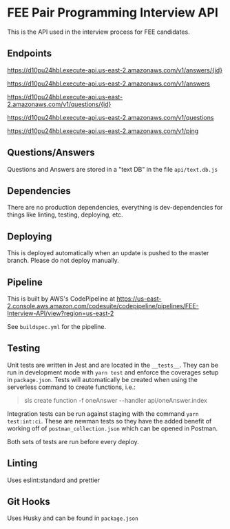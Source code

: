 # FEE Pair Programming Interview API

This is the API used in the interview process for FEE candidates.

## Endpoints

https://d10pu24hbl.execute-api.us-east-2.amazonaws.com/v1/answers/{id}

https://d10pu24hbl.execute-api.us-east-2.amazonaws.com/v1/answers

https://d10pu24hbl.execute-api.us-east-2.amazonaws.com/v1/questions/{id}

https://d10pu24hbl.execute-api.us-east-2.amazonaws.com/v1/questions

https://d10pu24hbl.execute-api.us-east-2.amazonaws.com/v1/ping

## Questions/Answers

Questions and Answers are stored in a "text DB" in the file `api/text.db.js`

## Dependencies

There are no production dependencies, everything is dev-dependencies for things like linting, testing, deploying, etc.

## Deploying

This is deployed automatically when an update is pushed to the master branch. Please do not deploy manually.

## Pipeline

This is built by AWS's CodePipeline at https://us-east-2.console.aws.amazon.com/codesuite/codepipeline/pipelines/FEE-Interview-API/view?region=us-east-2

See `buildspec.yml` for the pipeline.

## Testing

Unit tests are written in Jest and are located in the `__tests__`. They can be run in development mode with `yarn test` and enforce the coverages setup in `package.json`. Tests will automatically be created when using the serverless command to create functions, i.e.:

> sls create function -f oneAnswer --handler api/oneAnswer.index

Integration tests can be run against staging with the command `yarn test:int:ci`. These are newman tests so they have the added benefit of working off of `postman_collection.json` which can be opened in Postman.

Both sets of tests are run before every deploy.

## Linting

Uses eslint:standard and prettier

## Git Hooks

Uses Husky and can be found in `package.json`
